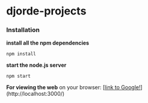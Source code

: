 # djorde-projects

### Installation

**install all the npm dependencies**
```
npm install
```

**start the node.js server**
```
npm start
```

**For viewing the web** on your browser: [[link to Google!](http://localhost:3000/)](http://localhost:3000/)
